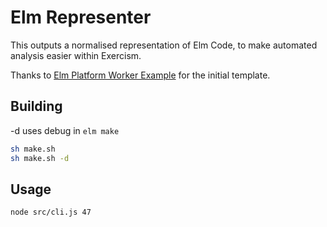 # Elm Representer

This outputs a normalised representation of Elm Code, to make automated analysis easier within Exercism.

Thanks to [Elm Platform Worker Example](https://github.com/jxxcarlson/elm-platform-worker-example) for the initial template.

## Building

-d uses debug in `elm make`

```bash
sh make.sh
sh make.sh -d
```

## Usage

```bash
node src/cli.js 47
```